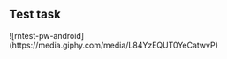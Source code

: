 ## Test task

<p align="center">
  <p>![rntest-pw-android](https://media.giphy.com/media/L84YzEQUT0YeCatwvP)</p>
</p>
